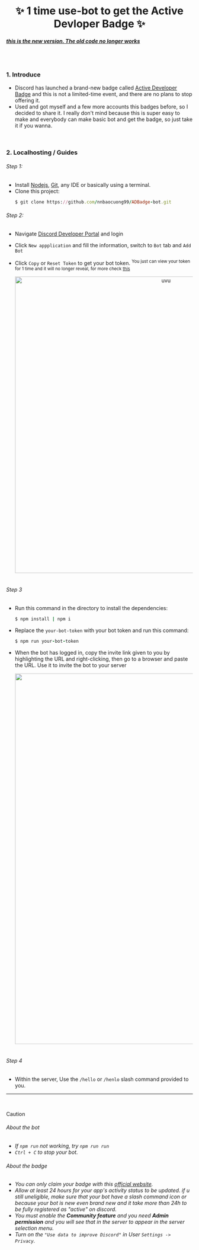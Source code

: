 <h1 align="center"> ✨ 1 time use-bot to get the Active Devloper Badge ✨ </h1>

###### <ins>**this is the new version. The old code no longer works**</ins>

<br>

### 1. Introduce
- Discord has launched a brand-new badge called [Active Developer Badge](https://support-dev.discord.com/hc/en-us/articles/10113997751447-Active-Developer-Badge) and this is not a limited-time event, and there are no plans to stop offering it.
- Used and got myself and a few more accounts this badges before, so I decided to share it. I really don't mind because this is super easy to make and everybody can make basic bot and get the badge, so just take it if you wanna. 

<br>

### 2. Localhosting / Guides

###### Step 1:
- Install [Nodejs](https://nodejs.org/en/), [Git](https://git-scm.com), any IDE or basically using a terminal.
- Clone this project:
  ```ruby
  $ git clone https://github.com/nnbaocuong99/ADBadge-bot.git
  ```

###### Step 2: 
- Navigate [Discord Developer Portal](https://discord.com/developers/applications) and login
- Click `New appplication` and fill the information, switch to `Bot` tab and `Add Bot`
- Click `Copy` or `Reset Token` to get your bot token. <sup>You just can view your token for 1 time and it will no longer reveal, for more check [this](https://support-dev.discord.com/hc/en-us/articles/6470840524311-Why-can-t-I-copy-my-bot-s-token-)</sup>

  <div align="center">
      <img src="https://github.com/nnbaocuong99/ADBadge-bot/assets/100349044/c6833774-fc2b-432c-87b0-69c23d1b2298)" alt="uvu" width="800">
      <br>
      <br>
  </div>

###### Step 3
- Run this command in the directory to install the dependencies:
  ```ruby
  $ npm install | npm i
  ```
- Replace the `your-bot-token` with your bot token and run this command:
  ```ruby
  $ npm run your-bot-token
  ```
- When the bot has logged in, copy the invite link given to you by highlighting the URL and right-clicking, then go to a browser and paste the URL. Use it to invite the bot to your server

  <div align="center">
      <img src="https://github.com/nnbaocuong99/ADBadge-bot/assets/100349044/ff05fb3b-78b9-4789-bb43-f063483c30cc" alt="uvu" width="1000">
      <br>
      <br>
  </div>

###### Step 4
- Within the server, Use the `/hello` or `/henlo` slash command provided to you.

---

<br>

> [!Caution]
> ###### About the bot
> - *If `npm run` not working, try `npm run run`*
> - *`Ctrl + C` to stop your bot.*
> ###### About the badge
> - *You can only claim your badge with this [official website](https://discord.com/developers/active-developer).*
> - *Allow at least 24 hours for your app's activity status to be updated. if u still uneligible, make sure that your bot have a slash command icon or because your bot is new even brand new and it take more than 24h to be fully registered as "active" on discord.*
> - *You must enable the ***Community feature*** and you need ***Admin permission*** and you will see that in the server to appear in the server selection menu.*
> - *Turn on the `"Use data to improve Discord"` in User `Settings -> Privacy`.*

<!--
### 3. Something you should know:
- Allow at least 24 hours for your app's activity status to be updated. if u still uneligible, make sure that your bot have a slash command icon or because your bot is new even brand new and it take more than 24h to be fully registered as "active" on discord 
- You must enable the ***Community feature*** and you need ***Admin permission*** and you will see that in the server to appear in the server selection menu.
- Dont forget to turn on the `"Use data to improve Discord"` in User `Settings -> Privacy`

> - ***<ins>It might take 24 hours before you are able to claim at all, so please take time to wait a bit if that is the case.</ins>***
> [!Warning] 
> - If it not working, try `npm run run`
> - `Ctrl + C` to stop your bot

-->





<!--
   - Install [Node](https://nodejs.org/en/), [Git](https://git-scm.com) and any IDE (For example: [Visual Studio Code](https://code.visualstudio.com/insiders/))
   - Clone this project:
```
$ git clone https://github.com/nnbaocuong99/ADBadge-bot.git
```




- Use your `IDE` or `Terminal` and cd into the directory, then run this command to install the dependencies:
```
$ npm install | npm i
```
- When the dependencies succesfully installed, replace the `your-bot-token` with your real token and run this command:
> If it not working, try `npm run run`
```
$ npm run your-bot-token
```
- The bot will auto generate a link for you like the pic below, use it to invite your bot into your server
<div align="center">
    <img src="https://user-images.githubusercontent.com/100349044/226507467-f1012c20-1002-4411-92e7-e3215932f910.png" alt="uvu" width="800">
    <br>
    <br>
</div>
- Run the command `/henlo` of the bot and it will reply with `busted xD`. Done! Now `Ctrl C`


### 2. Something you should know:
- Allow at least 24 hours for your app's activity status to be updated. if u still uneligible, make sure that your bot have a slash command icon or because your bot is new even brand new and it take more than 24h to be fully registered as "active" on discord 
- You must enable the ***Community feature*** and you need ***Admin permission*** and you will see that in the server to appear in the server selection menu.
- Dont forget to turn on the `"Use data to improve Discord"` in User `Settings -> Privacy`


<!--

## ✨ others:
<!--
   ![image](https://user-images.githubusercontent.com/100349044/236595136-16554cf7-fceb-47aa-b864-fde1711f88ef.png)

- package: https://www.npmjs.com/settings/nnbaocuong99/packages
- Dockerfile: [here](https://github.com/nnbaocuong99/ADBadge-bot/blob/main/Dockerfile)
-->
